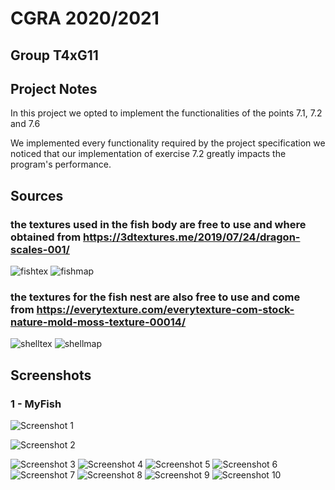 # CGRA 2020/2021

## Group T4xG11

## Project Notes

In this project we opted to implement the functionalities of the points 7.1, 7.2 and 7.6

We implemented every functionality required by the project specification we noticed that our implementation of exercise 7.2 greatly impacts the program's performance.

## Sources

### the textures used in the fish body are free to use and where obtained from https://3dtextures.me/2019/07/24/dragon-scales-001/
![fishtex](images/fish_textures/Dragon_Scales_001_basecolor.jpg)
![fishmap](images/fish_textures/Dragon_Scales_001_normal.jpg)
### the textures for the fish nest are also free to use and come from https://everytexture.com/everytexture-com-stock-nature-mold-moss-texture-00014/
![shelltex](images/seashellTex/everytexture.com-stock-nature-mold-moss-texture-00014.jpg)
![shellmap](images/seashellTex/everytexture.com-stock-nature-mold-moss-texture-00014-normal-1024.jpg)


## Screenshots


### 1 - MyFish

![Screenshot 1](screenshots/proj-t4g11-1a.png)

![Screenshot 2](screenshots/proj-t4g11-1b.png)

![Screenshot 3](screenshots/proj-t4g11-1c.png)
![Screenshot 4](screenshots/proj-t4g11-2.png)
![Screenshot 5](screenshots/proj-t4g11-3.png)
![Screenshot 6](screenshots/proj-t4g11-4.png)
![Screenshot 7](screenshots/proj-t4g11-5.png)
![Screenshot 8](screenshots/proj-t4g11-7a.png)
![Screenshot 9](screenshots/proj-t4g11-7b.png)
![Screenshot 10](screenshots/proj-t4g11-8.png)

